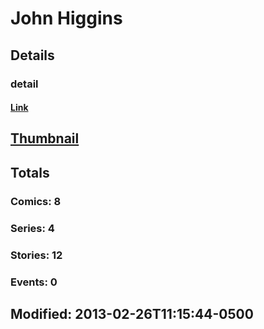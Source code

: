 # John  Higgins 
## Details
### detail
#### [Link](http://marvel.com/comics/creators/851/john_higgins?utm_campaign=apiRef&utm_source=225578a89fc76f3d20fbffda5d17a88d)
## [Thumbnail](http://i.annihil.us/u/prod/marvel/i/mg/b/40/image_not_available.jpg)
## Totals
### Comics: 8
### Series: 4
### Stories: 12
### Events: 0
## Modified: 2013-02-26T11:15:44-0500